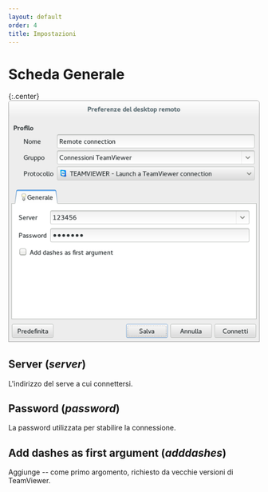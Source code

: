 ```yaml
---
layout: default
order: 4
title: Impostazioni
---
```

# Scheda Generale

{:.center}
![Scheda Generale](/resources/remmina-plugin-teamviewer/archive/latest/italian/general.png)

## **Server** (*server*)

L'indirizzo del serve a cui connettersi.

## **Password** (*password*)

La password utilizzata per stabilire la connessione.

## **Add dashes as first argument** (*adddashes*)

Aggiunge -- come primo argomento, richiesto da vecchie versioni di TeamViewer.